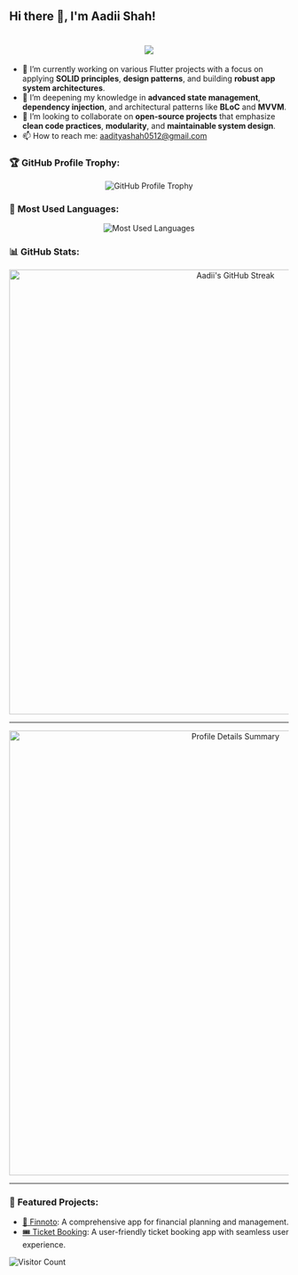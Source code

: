 ## Hi there 👋, I'm Aadii Shah!
<h1 align="center">
  <a href="https://git.io/typing-svg">
    <img src="https://readme-typing-svg.herokuapp.com/?lines=Hello,+World!+👋;I'm+Aadii+Shah,+the+Bugless+Coder!;Nice+to+Meet+You!&center=true&size=30">
  </a>
</h1>

- 🔭 I’m currently working on various Flutter projects with a focus on applying **SOLID principles**, **design patterns**, and building **robust app system architectures**.
- 🌱 I’m deepening my knowledge in **advanced state management**, **dependency injection**, and architectural patterns like **BLoC** and **MVVM**.
- 👯 I’m looking to collaborate on **open-source projects** that emphasize **clean code practices**, **modularity**, and **maintainable system design**.
- 📫 How to reach me: [aadityashah0512@gmail.com](mailto:aadityashah0512@gmail.com)


### 🏆 **GitHub Profile Trophy:**
<p align="center">
  <img src="https://github-profile-trophy.vercel.app/?username=Aadii-shah&theme=gruvbox&no-frame=true&column=4" alt="GitHub Profile Trophy" />
</p>

### 🌟 **Most Used Languages:**
<p align="center">
  <img src="https://github-readme-stats.vercel.app/api/top-langs/?username=Aadii-shah&layout=compact&theme=gruvbox" alt="Most Used Languages" />
</p>

### 📊 **GitHub Stats:**
<div align="center">
  <img src="https://github-readme-streak-stats.herokuapp.com/?user=Aadii-shah&theme=gruvbox&hide_border=true" width="800" alt="Aadii's GitHub Streak" />
  <hr>
  <img src="https://github-profile-summary-cards.vercel.app/api/cards/profile-details?username=Aadii-shah&theme=gruvbox" width="800" alt="Profile Details Summary" />
  <hr>
</div>

### 🚀 **Featured Projects:**
- [🌟 Finnoto](https://github.com/finnoto/finnoto-app-production): A comprehensive app for financial planning and management.
- [🎟️ Ticket Booking](https://github.com/Aadii-shah/my-ticket-booking-app): A user-friendly ticket booking app with seamless user experience.

![Visitor Count](https://komarev.com/ghpvc/?username=Aadii-shah&color=blue)
